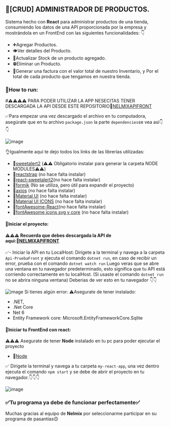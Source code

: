 ## 🏪[CRUD]  ADMINISTRADOR DE PRODUCTOS.

Sistema hecho con **React** para administrar productos de una tienda, consumiendo los datos de una API proporcionada por la empresa y mostrándola en un FrontEnd con las siguientes funcionalidades: 
 👇

- ➕Agregar Productos.
- 👁️Ver detalles del Producto.
- 🔄️Actualizar Stock de un producto agregado.
- ⛔Eliminar un Producto.
- 💸Generar una factura con el valor total de nuestro Inventario, y Por el total de cada producto que tengamos en nuestra tienda.

### 📲How to run:
#⚠️⚠️⚠️⚠️ PARA PODER UTILIZAR LA APP NESECITAS TENER DESCARGADA LA API DESDE ESTE REPOSITORIO🔗[NELMIXAPIFRONT](https://github.com/nelmix-git/Api-PruebaFront)


✅Para empezar una vez descargado el archivo en tu computadora, asegúrate que en tu archivo ```package.json``` la parte ```dependencies```se vea asi👇👇

![image](https://cdn.discordapp.com/attachments/962504879190982706/1165726544673636393/image.png?ex=6547e672&is=65357172&hm=a08c578c1b29e53ecc200ef5aa74661775b09f7d0739a2cb4cdb783fb996d786&)


👌Igualmente aqui te dejo todos los links de las librerías utilizadas:
- 🔗[sweetalert2](https://www.npmjs.com/package/sweetalert2) (⚠️⚠️ Obligatorio instalar para generar la carpeta NODE MODULES⚠️⚠️)
- 🔗[reactstrap](https://react-bootstrap.netlify.app/docs/getting-started/introduction) (no hace falta instalar)
- 🔗[react-sweetalert2](https://www.npmjs.com/package/react-sweetalert2)(no hace falta instalar)
- 🔗[formik](https://formik.org/) (No se utiliza, pero útil para expandir el proyecto)
- 🔗[axios](https://axios-http.com/docs/intro) (no hace falta instalar)
- 🔗[Material UI](https://mui.com/material-ui/getting-started/installation/) (no hace falta instalar)
- 🔗[Material UI ICONS](https://mui.com/material-ui/material-icons/) (no hace falta instalar)
- 🔗[fontAwesome-React](https://www.npmjs.com/package/@fortawesome/react-fontawesome)(no hace falta instalar)
- 🔗[fontAwesome icons svg  y core](https://fontawesome.com/docs/web/) (no hace falta instalar)

#### 💪Iniciar el proyecto:
#### ⚠️⚠️⚠️ Recuerda que debes descargada la API de aqui:🔗[NELMIXAPIFRONT](https://github.com/nelmix-git/Api-PruebaFront)


✅- Iniciar la API en tu LocalHost: Dirígete a la terminal y navega a la carpeta ```Api-PruebaFront``` y ejecuta el comando ```dotnet run```, en caso de recibir un error, prueba con el comando ```dotnet watch run```  Luego veras que se abre una ventana en tu navegador predeterminado, esto significa que tu API está corriendo correctamente en tu localHost. (Si usaste el comando ```dotnet run``` no se abrira ninguna ventana)
Deberias de ver esto en tu navegador 👇👇

![image](https://cdn.discordapp.com/attachments/962504879190982706/1165739720769294336/image.png?ex=6547f2b7&is=65357db7&hm=0f79846af6217944f13610201e47b7e0f745887c4f85b75e83fb2a13043055d2&)
Si tienes algún error:
⚠️Asegurate de tener instalado:
- .NET, 
- .Net Core 
- Net 6 
-  Entity Framework core: Microsoft.EntityFrameworkCore.Sqlite

#### 💪Iniciar tu FrontEnd con react:
⚠️⚠️⚠️ Asegurate de tener **Node** instalado en tu pc para poder ejecutar el proyecto
- 🔗[Node](https://nodejs.org/es) 

✅ Dirigete la terminal y navega a tu carpeta ```my-react-app```, una vez dentro ejecuta el comando ```npm start``` y se debe de abrir el proyecto en tu navegador.👇👇👇


![image](https://cdn.discordapp.com/attachments/962504879190982706/1165741109088108746/image.png?ex=6547f402&is=65357f02&hm=d1ac6078d9c1511a4b3082854a49b146398692bd770b8a5bcfc252d2554dd8d6&)

### ✅Tu programa ya debe de funcionar perfectamente✅

Muchas gracias al equipo de **Nelmix** por seleccionarme participar en su programa de pasantías😊



